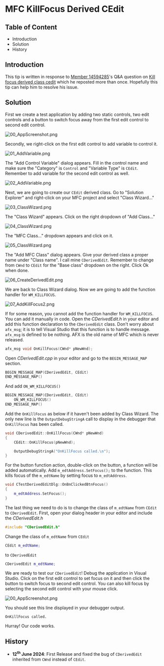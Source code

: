 # MFC KillFocus Derived CEdit

## Table of Content

* Introduction
* Solution
* History

## Introduction

This tip is written in response to [Member 14594285](https://www.codeproject.com/script/Membership/View.aspx?mid=14594285)&#39;s Q&A question on [Kill focus derived class cedit](https://www.codeproject.com/Questions/5383653/Kill-focus-derived-class-cedit) which he reposted more than once. Hopefully this tip can help him to resolve his issue.

## Solution

First we create a test application by adding two static controls, two edit controls and a button to switch focus away from the first edit control to second edit control.

![00_AppScreenshot.png](/images/00_AppScreenshot.png)

Secondly, we right-click on the first edit control to add variable to control it.

![01_AddVariable.png](/images/01_AddVariable.png)

The "Add Control Variable" dialog appears. Fill in the control name and make sure the "Category" is `Control` and "Variable Type" is `CEdit`. Remember to add variable for the second edit control as well.

![02_AddVariable.png](/images/02_AddVariable.png)

Next, we are going to create our `CEdit` derived class. Go to "Solution Explorer" and right-click on your MFC project and select "Class Wizard..."

![03_ClassWizard.png](/images/03_ClassWizard.png)

The "Class Wizard" appears. Click on the right dropdown of "Add Class..."

![04_ClassWizard.png](/images/04_ClassWizard.png)

The "MFC Class..." dropdown appears and click on it.

![05_ClassWizard.png](/images/05_ClassWizard.png)

The "Add MFC Class" dialog appears. Give your derived class a proper name under "Class name". I call mine `CDerivedEdit`. Remember to change from `CWnd` to `CEdit` for the "Base class" dropdown on the right. Click Ok when done.

![06_CreateDerivedEdit.png](/images/06_CreateDerivedEdit.png)

We are back to Class Wizard dialog. Now we are going to add the function handler for `WM_KILLFOCUS`.

![07_AddKillFocus2.png](/images/07_AddKillFocus2.png)

If for some reason, you cannot add the function handler for `WM_KILLFOCUS`. You can add it manually in code. Open the _CDerivedEdit.h_ in your editor and add this function declaration to the `CDerivedEdit` class. Don&#39;t worry about `afx_msg`; it is to tell Visual Studio that this function is to handle message. `afx_msg` is defined to be nothing. AFX is the old name of MFC which is never released.

```Cpp
afx_msg void OnKillFocus(CWnd* pNewWnd);

```

Open _CDerivedEdit.cpp_ in your editor and go to the `BEGIN_MESSAGE_MAP` section.

```Cpp
BEGIN_MESSAGE_MAP(CDerivedEdit, CEdit)
END_MESSAGE_MAP()
```

And add `ON_WM_KILLFOCUS()`

```Cpp
BEGIN_MESSAGE_MAP(CDerivedEdit, CEdit)
    ON_WM_KILLFOCUS()
END_MESSAGE_MAP()
```

Add the `OnKillFocus` as below if it haven&#39;t been added by Class Wizard. The only new line is the `OutputDebugStringA` call to display in the debugger that `OnKillFocus` has been called.

```Cpp
void CDerivedEdit::OnKillFocus(CWnd* pNewWnd)
{
    CEdit::OnKillFocus(pNewWnd);

    OutputDebugStringA("OnKillFocus called.\n");
}
```

For the button function action, double-click on the button, a function will be added automatically. Add `m_edtAddress.SetFocus();` to the function. This kills focus of the `m_edtName` by setting focus to `m_edtAddress`.

```Cpp
void CTestDerivedEditDlg::OnBnClickedBtnFocus()
{
    m_edtAddress.SetFocus();
}
```

The last thing we need to do is to change the class of `m_edtName` from `CEdit` to `CDerivedEdit`. First, open your dialog header in your editor and include the _CDerivedEdit.h_

```Cpp
#include "CDerivedEdit.h"
```

Change the class of `m_edtName` from `CEdit`

```Cpp
CEdit m_edtName;
```

to `CDerivedEdit`

```Cpp
CDerivedEdit m_edtName;
```

We are ready to test our `CDerivedEdit`! Debug the application in Visual Studio. Click on the first edit control to set focus on it and then click the button to switch focus to second edit control. You can also kill focus by selecting the second edit control with your mouse click.

![00_AppScreenshot.png](/images/00_AppScreenshot.png)

You should see this line displayed in your debugger output.

```
OnKillFocus called.
```

Hurray! Our code works.

## History

* __12<sup>th</sup> June 2024__: First Release and fixed the bug of `CDerivedEdit` inherited from `CWnd` instead of `CEdit`.




